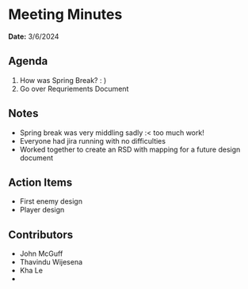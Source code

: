 # Meeting Minutes
**Date:** 3/6/2024

## Agenda
1. How was Spring Break? : )
2. Go over Requriements Document

## Notes
* Spring break was very middling sadly :< too much work!
* Everyone had jira running with no difficulties
* Worked together to create an RSD with mapping for a future design document

## Action Items
* First enemy design
* Player design
## Contributors
* John McGuff
* Thavindu Wijesena
* Kha Le
* 
